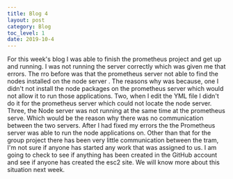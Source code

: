 ```yaml
---
title: Blog 4
layout: post
category: Blog
toc_level: 1
date: 2019-10-4
---
```

For this week's blog I was able to finish the prometheus project and get up and running. I was not  running the server correctly which was given me that errors. The rro before was that the prometheus server  not able to find the nodes installed on the node server . The reasons why was  because, one I didn't not install the node packages on the prometheus server  which would not allow it to run those applications. Two, when I  edit the YML file I didn't do it for the prometheus server which could not locate the node server. Three,  the Node server was not running at the same time at the prometheus serve. Which would be the reason why there was no communication between the two servers. After I had fixed my errors  the the Prometheus server was able to run the node applications on. Other than that for the group project there has been very little communication between the tram, I'm not sure if anyone has started  any work that was assigned to us. I am going to check to see if anything has been created  in the GitHub account and see if anyone has created the esc2 site.  We will know more about this situation next week.
